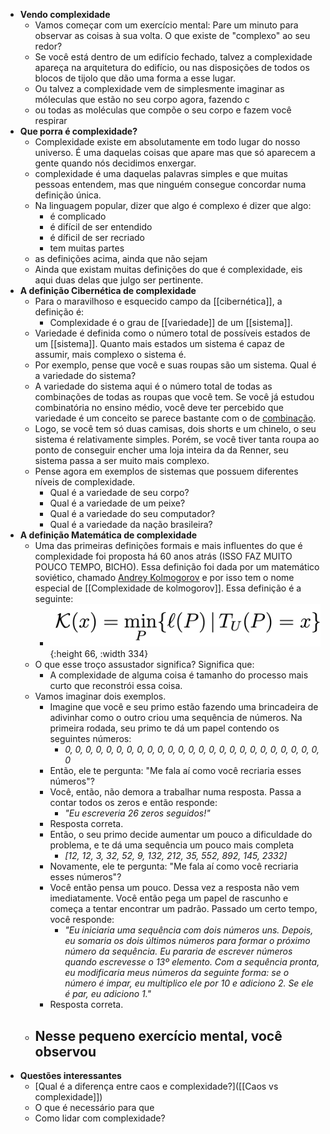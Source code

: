 - **Vendo complexidade**
	- Vamos começar com um exercício mental: Pare um minuto para observar as coisas à sua volta. O que existe de "complexo" ao seu redor?
	- Se você está dentro de um edifício fechado, talvez a complexidade apareça na arquitetura do edifício, ou nas disposições de todos os blocos de tijolo que dão uma forma a esse lugar.
	- Ou talvez a complexidade vem de simplesmente imaginar as móleculas que estão no seu corpo agora, fazendo c
	- ou todas as moléculas que compõe o seu corpo e fazem você respirar
- **Que porra é complexidade?**
	- Complexidade existe em absolutamente em todo lugar do nosso universo. É uma daquelas coisas que apare mas que só aparecem a gente quando nós decidimos enxergar.
	- complexidade é uma daquelas palavras simples e que muitas pessoas entendem, mas que ninguém consegue concordar numa definição única.
	- Na linguagem popular, dizer que algo é complexo é dizer que algo:
		- é complicado
		- é difícil de ser entendido
		- é díficil de ser recriado
		- tem muitas partes
	- as definições acima, ainda que não sejam
	- Ainda que existam muitas definições do que é complexidade, eis aqui duas delas que julgo ser pertinente.
- **A definição Cibernética de complexidade**
	- Para o maravilhoso e esquecido campo da [[cibernética]], a definição é:
		- Complexidade é o grau de [[variedade]] de um [[sistema]].
	- Variedade é definida como o número total de possíveis estados de um [[sistema]]. Quanto mais estados um sistema é capaz de assumir, mais complexo o sistema é.
	- Por exemplo, pense que você e suas roupas são um sistema. Qual é a variedade do sistema?
	- A variedade do sistema aqui é o número total de todas as combinações de todas as roupas que você tem. Se você já estudou combinatória no ensino médio, você deve ter percebido que variedade é um conceito se parece bastante com o de [combinação](https://pt.wikipedia.org/wiki/Combina%C3%A7%C3%A3o).
	- Logo, se você tem só duas camisas, dois shorts e um chinelo, o seu sistema é relativamente simples. Porém, se você tiver tanta roupa ao ponto de conseguir encher uma loja inteira da da Renner, seu sistema passa a ser muito mais complexo.
	- Pense agora em exemplos de sistemas que possuem diferentes níveis de complexidade.
		- Qual é a variedade de seu corpo?
		- Qual é a variedade de um peixe?
		- Qual é a variedade do seu computador?
		- Qual é a variedade da nação brasileira?
- **A definição Matemática de complexidade**
	- Uma das primeiras definições formais e mais influentes do que é complexidade foi proposta há 60 anos atrás (ISSO FAZ MUITO POUCO TEMPO, BICHO). Essa definição foi dada por um matemático soviético, chamado [Andrey Kolmogorov](https://en.wikipedia.org/wiki/Andrey_Kolmogorov) e por isso tem o nome especial de [[Complexidade de kolmogorov]]. Essa definição é a seguinte:
		- ![image.png](../assets/image_1666809124848_0.png){:height 66, :width 334}
	- O que esse troço assustador significa? Significa que:
		- A complexidade de alguma coisa é tamanho do processo mais curto que reconstrói essa coisa.
	- Vamos imaginar dois exemplos.
		- Imagine que você e seu primo estão fazendo uma brincadeira de adivinhar como o outro criou uma sequência de números. Na primeira rodada, seu primo te dá um papel contendo os seguintes números:
			- *0, 0, 0, 0, 0, 0, 0, 0, 0, 0, 0, 0, 0, 0, 0, 0, 0, 0, 0, 0, 0, 0, 0, 0, 0, 0*
		- Então, ele te pergunta: "Me fala aí como você recriaria esses números"?
		- Você, então, não demora a trabalhar numa resposta. Passa a contar todos os zeros e então responde:
			- *"Eu escreveria 26 zeros seguidos!"*
		- Resposta correta.
		- Então, o seu primo decide aumentar um pouco a dificuldade do problema, e te dá uma sequência um pouco mais completa
			- *[12, 12, 3, 32, 52, 9, 132, 212, 35, 552, 892, 145, 2332]*
		- Novamente, ele te pergunta: "Me fala aí como você recriaria esses números"?
		- Você então pensa um pouco. Dessa vez a resposta não vem imediatamente. Você então pega um papel de rascunho e começa a tentar encontrar um padrão. Passado um certo tempo, você responde:
			- *"Eu iniciaria uma sequência com dois números uns. Depois, eu somaria os dois últimos números para formar o próximo número da sequência. Eu pararia de escrever números quando escrevesse o 13º elemento. Com a sequência pronta, eu modificaria meus números da seguinte forma: se o número é impar, eu multiplico ele por 10 e adiciono 2. Se ele é par, eu adiciono 1."*
		- Resposta correta.
	- Nesse pequeno exercício mental, você observou
		-
- **Questões interessantes**
	- [Qual é a diferença entre caos e complexidade?]([[Caos vs complexidade]])
	- O que é necessário para que
	- Como lidar com complexidade?